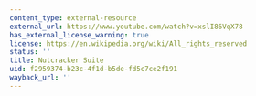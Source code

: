 ```yaml
---
content_type: external-resource
external_url: https://www.youtube.com/watch?v=xslI86VqX78
has_external_license_warning: true
license: https://en.wikipedia.org/wiki/All_rights_reserved
status: ''
title: Nutcracker Suite
uid: f2959374-b23c-4f1d-b5de-fd5c7ce2f191
wayback_url: ''
---
```

